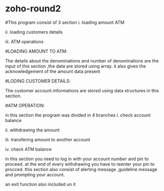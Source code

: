 # zoho-round2

#This program consist of 3 section
i. loading amount ATM

ii. loading customers details

iii. ATM operations

#LOADING AMOUNT TO ATM:

The details about the denominations and number of denominations are the input of this section ,the data are stored using array.
it also gives the acknowledgement of the amount data present

#LODING CUSTOMER DETAILS:

The customer account informations are stored using data structures in this section.

#ATM OPERATION:

in this section the program was divided in 4 branches
i. check account balance

ii. withdrawing the amount

iii. transfering amount to another account

iv. check ATM balance

in this section you need to log in with your account number and pin to proceed.
at the end of every withdrawing you have to reenter your pin to procced.
this section also consist of alerting message ,guideline message and prompting your account.

an exit function also included un it
